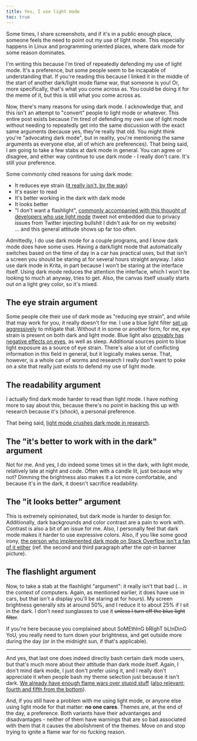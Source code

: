 ```yaml
---
title: Yes, I use light mode
toc: true
---
```


Some times, I share screenshots, and if it's in a public enough place, someone feels the need to point out my use of light mode. This especially happens in Linux and programming oriented places, where dark mode for some reason dominates.

I'm writing this because I'm tired of repeatedly defending my use of light mode. It's a preference, but some people seem to be incapable of understanding that. If you're reading this because I linked it in the middle of the start of another dark/light mode flame war, that someone is you! Or, more specifically, that's what you come across as. You could be doing it for the meme of it, but this is still what you come across as.

Now, there's many reasons for using dark mode. I acknowledge that, and this isn't an attempt to "convert" people to light mode or whatever. This entire post exists because I'm tired of defending my own use of light mode without needing to repeatedly get into the same discussion with the exact same arguments (because yes, they're really that old. You might think you're "advocating dark mode", but in reality, you're mentioning the same arguments as everyone else, all of which are preferences). That being said, I am going to take a few stabs at dark mode in general. You can agree or disagree, and either way continue to use dark mode - I really don't care. It's still your preference.

Some commonly cited reasons for using dark mode:

* It reduces eye strain ([it really isn't, by the way](https://www.wired.co.uk/article/dark-mode-chrome-android-ios-science))
* It's easier to read
* It's better working in the dark with dark mode
* It looks better
* "I don't want a flashlight", [commonly accompanied with this thought of developers who use light mode](https://twitter.com/discord/status/974022175379222528) (tweet not embedded due to privacy issues from Twitter injecting bullshit I didn't ask for on my website)<br>
    ... and this general attitude shows up far too often. 

Admittedly, I do use dark mode for a couple programs, and I know dark mode does have some uses. Having a dark/light mode that automatically switches based on the time of day in a car has practical uses, but that isn't a screen you should be staring at for several hours straight anyway. I also use dark mode in Krita, in part because I won't be staring at the interface itself. Using dark mode reduces the attention the interface, which I won't be looking to much at anyway, tries to get. Also, the canvas itself usually starts out on a light grey color, so it's mixed.

## The eye strain argument

Some people cite their use of dark mode as "reducing eye strain", and while that may work for you, it really doesn't for me. I use a blue light filter [set up aggressively](https://github.com/LunarWatcher/dotfiles/blob/master/config/redshift.conf#L3-L4) to mitigate that. Without it in some or another form, for me, eye strain is present on both dark and light mode. Blue light also [provably has negative effects on eyes](http://preventblindness.org/blue-light-and-your-eyes/), as well as sleep. Additional sources point to blue light exposure as a source of eye strain. There's also a lot of conflicting information in this field in general, but it logically makes sense. That, however, is a whole can of worms and research I really don't want to poke on a site that really just exists to defend my use of light mode.

## The readability argument

I actually find dark mode harder to read than light mode. I have nothing more to say about this, because there's no point in backing this up with research because it's (_shock_), a personal preference.

That being said, [light mode crushes dark mode in research](https://ux.stackexchange.com/a/53268/135591).

## The "it's better to work with in the dark" argument

Not for me. And yes, I do indeed some times sit in the dark, with light mode, relatively late at night and code. Often with a candle lit, just because why not? Dimming the brightness also makes it a lot more comfortable, and because it's in the dark, it doesn't sacrifice readability.

## The "it looks better" argument

This is extremely opinionated, but dark mode is harder to design for. Additionally, dark backgrounds and color contrast are a pain to work with. Contrast is also a bit of an issue for me. Also, I personally feel that dark mode makes it harder to use expressive colors. Also, if you like some good irony, [the person who implemented dark mode on Stack Overflow isn't a fan of it either](https://stackoverflow.blog/2020/03/31/building-dark-mode-on-stack-overflow/) (ref. the second and third paragraph after the opt-in banner picture).


## The flashlight argument

Now, to take a stab at the flashlight "argument": it really isn't that bad (... in the context of computers. Again, as mentioned earlier, it does have use in cars, but that isn't a display you'll be staring at for hours). My screen brightness generally sits at around 50%, and I reduce it to about 25% if I sit in the dark. I don't need sunglasses to use it ~~unless I turn off the blue light filter~~.

If you're here because you complained about SoMEthInG bRIghT bLInDinG YoU, you really need to turn down your brightness, and get outside more during the day (or in the midnight sun, if that's applicable).

---

And yes, that last one does indeed directly bash certain dark mode users, but that's much more about their attitude than dark mode itself. Again, I don't mind dark mode, I just don't prefer using it, and I really don't appreciate it when people bash my theme selection just because it isn't dark. [We already have enough flame wars over stupid stuff](https://en.wikipedia.org/wiki/Editor_war) ([also relevant; fourth and fifth from the bottom](https://i.imgur.com/M5wl14r.png)).

And, if you still have a problem with me using light mode, or anyone else using light mode for that matter: **no one cares**. Themes are, at the end of the day, a preference. Both variants have their advantanges and disadvantages - neither of them have warnings that are so bad associated with them that it causes the abolishment of the themes. Move on and stop trying to ignite a flame war for no fucking reason.

